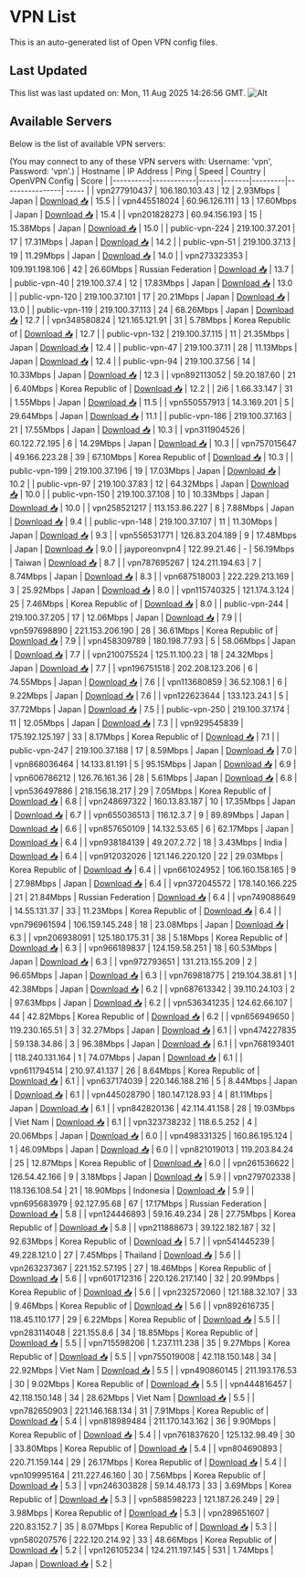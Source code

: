 # VPN List

This is an auto-generated list of Open VPN config files.

## Last Updated

This list was last updated on: Mon, 11 Aug 2025 14:26:56 GMT.
![Alt](https://repobeats.axiom.co/api/embed/186b98318ef1479477931607c1ad7d823f12451f.svg "Repobeats analytics image")

## Available Servers

Below is the list of available VPN servers:

(You may connect to any of these VPN servers with: Username: 'vpn', Password: 'vpn'.)
| Hostname | IP Address | Ping | Speed | Country | OpenVPN Config | Score |
|----------|------------|------|-------|---------|----------------| ----- |
| vpn277910437 | 106.180.103.43 | 12 | 2.93Mbps | Japan | [Download 📥](./configs/server_0_JP.ovpn) | 15.5 |
| vpn445518024 | 60.96.126.111 | 13 | 17.60Mbps | Japan | [Download 📥](./configs/server_1_JP.ovpn) | 15.4 |
| vpn201828273 | 60.94.156.193 | 15 | 15.38Mbps | Japan | [Download 📥](./configs/server_2_JP.ovpn) | 15.0 |
| public-vpn-224 | 219.100.37.201 | 17 | 17.31Mbps | Japan | [Download 📥](./configs/server_3_JP.ovpn) | 14.2 |
| public-vpn-51 | 219.100.37.13 | 19 | 11.29Mbps | Japan | [Download 📥](./configs/server_4_JP.ovpn) | 14.0 |
| vpn273323353 | 109.191.198.106 | 42 | 26.60Mbps | Russian Federation | [Download 📥](./configs/server_5_RU.ovpn) | 13.7 |
| public-vpn-40 | 219.100.37.4 | 12 | 17.83Mbps | Japan | [Download 📥](./configs/server_6_JP.ovpn) | 13.0 |
| public-vpn-120 | 219.100.37.101 | 17 | 20.21Mbps | Japan | [Download 📥](./configs/server_7_JP.ovpn) | 13.0 |
| public-vpn-119 | 219.100.37.113 | 24 | 68.26Mbps | Japan | [Download 📥](./configs/server_8_JP.ovpn) | 12.7 |
| vpn348580824 | 121.165.121.91 | 31 | 5.78Mbps | Korea Republic of | [Download 📥](./configs/server_9_KR.ovpn) | 12.7 |
| public-vpn-132 | 219.100.37.115 | 11 | 21.35Mbps | Japan | [Download 📥](./configs/server_10_JP.ovpn) | 12.4 |
| public-vpn-47 | 219.100.37.11 | 28 | 11.13Mbps | Japan | [Download 📥](./configs/server_11_JP.ovpn) | 12.4 |
| public-vpn-94 | 219.100.37.56 | 14 | 10.33Mbps | Japan | [Download 📥](./configs/server_12_JP.ovpn) | 12.3 |
| vpn892113052 | 59.20.187.60 | 21 | 6.40Mbps | Korea Republic of | [Download 📥](./configs/server_13_KR.ovpn) | 12.2 |
| 2i6 | 1.66.33.147 | 31 | 1.55Mbps | Japan | [Download 📥](./configs/server_14_JP.ovpn) | 11.5 |
| vpn550557913 | 14.3.169.201 | 5 | 29.64Mbps | Japan | [Download 📥](./configs/server_15_JP.ovpn) | 11.1 |
| public-vpn-186 | 219.100.37.163 | 21 | 17.55Mbps | Japan | [Download 📥](./configs/server_16_JP.ovpn) | 10.3 |
| vpn311904526 | 60.122.72.195 | 6 | 14.29Mbps | Japan | [Download 📥](./configs/server_17_JP.ovpn) | 10.3 |
| vpn757015647 | 49.166.223.28 | 39 | 67.10Mbps | Korea Republic of | [Download 📥](./configs/server_18_KR.ovpn) | 10.3 |
| public-vpn-199 | 219.100.37.196 | 19 | 17.03Mbps | Japan | [Download 📥](./configs/server_19_JP.ovpn) | 10.2 |
| public-vpn-97 | 219.100.37.83 | 12 | 64.32Mbps | Japan | [Download 📥](./configs/server_20_JP.ovpn) | 10.0 |
| public-vpn-150 | 219.100.37.108 | 10 | 10.33Mbps | Japan | [Download 📥](./configs/server_21_JP.ovpn) | 10.0 |
| vpn258521217 | 113.153.86.227 | 8 | 7.88Mbps | Japan | [Download 📥](./configs/server_22_JP.ovpn) | 9.4 |
| public-vpn-148 | 219.100.37.107 | 11 | 11.30Mbps | Japan | [Download 📥](./configs/server_23_JP.ovpn) | 9.3 |
| vpn556531771 | 126.83.204.189 | 9 | 17.48Mbps | Japan | [Download 📥](./configs/server_24_JP.ovpn) | 9.0 |
| jayporeonvpn4 | 122.99.21.46 | - | 56.19Mbps | Taiwan | [Download 📥](./configs/server_25_TW.ovpn) | 8.7 |
| vpn787695267 | 124.211.194.63 | 7 | 8.74Mbps | Japan | [Download 📥](./configs/server_26_JP.ovpn) | 8.3 |
| vpn687518003 | 222.229.213.169 | 3 | 25.92Mbps | Japan | [Download 📥](./configs/server_27_JP.ovpn) | 8.0 |
| vpn115740325 | 121.174.3.124 | 25 | 7.46Mbps | Korea Republic of | [Download 📥](./configs/server_28_KR.ovpn) | 8.0 |
| public-vpn-244 | 219.100.37.205 | 17 | 12.06Mbps | Japan | [Download 📥](./configs/server_29_JP.ovpn) | 7.9 |
| vpn597698890 | 221.153.206.190 | 28 | 36.61Mbps | Korea Republic of | [Download 📥](./configs/server_30_KR.ovpn) | 7.9 |
| vpn458309789 | 180.198.77.93 | 5 | 58.06Mbps | Japan | [Download 📥](./configs/server_31_JP.ovpn) | 7.7 |
| vpn210075524 | 125.11.100.23 | 18 | 24.32Mbps | Japan | [Download 📥](./configs/server_32_JP.ovpn) | 7.7 |
| vpn196751518 | 202.208.123.206 | 6 | 74.55Mbps | Japan | [Download 📥](./configs/server_33_JP.ovpn) | 7.6 |
| vpn113680859 | 36.52.108.1 | 6 | 9.22Mbps | Japan | [Download 📥](./configs/server_34_JP.ovpn) | 7.6 |
| vpn122623644 | 133.123.24.1 | 5 | 37.72Mbps | Japan | [Download 📥](./configs/server_35_JP.ovpn) | 7.5 |
| public-vpn-250 | 219.100.37.174 | 11 | 12.05Mbps | Japan | [Download 📥](./configs/server_36_JP.ovpn) | 7.3 |
| vpn929545839 | 175.192.125.197 | 33 | 8.17Mbps | Korea Republic of | [Download 📥](./configs/server_37_KR.ovpn) | 7.1 |
| public-vpn-247 | 219.100.37.188 | 17 | 8.59Mbps | Japan | [Download 📥](./configs/server_38_JP.ovpn) | 7.0 |
| vpn868036464 | 14.133.81.191 | 5 | 95.15Mbps | Japan | [Download 📥](./configs/server_39_JP.ovpn) | 6.9 |
| vpn606786212 | 126.76.161.36 | 28 | 5.61Mbps | Japan | [Download 📥](./configs/server_40_JP.ovpn) | 6.8 |
| vpn536497886 | 218.156.18.217 | 29 | 7.05Mbps | Korea Republic of | [Download 📥](./configs/server_41_KR.ovpn) | 6.8 |
| vpn248697322 | 160.13.83.187 | 10 | 17.35Mbps | Japan | [Download 📥](./configs/server_42_JP.ovpn) | 6.7 |
| vpn655036513 | 116.12.3.7 | 9 | 89.89Mbps | Japan | [Download 📥](./configs/server_43_JP.ovpn) | 6.6 |
| vpn857650109 | 14.132.53.65 | 6 | 62.17Mbps | Japan | [Download 📥](./configs/server_44_JP.ovpn) | 6.4 |
| vpn938184139 | 49.207.2.72 | 18 | 3.43Mbps | India | [Download 📥](./configs/server_45_IN.ovpn) | 6.4 |
| vpn912032026 | 121.146.220.120 | 22 | 29.03Mbps | Korea Republic of | [Download 📥](./configs/server_46_KR.ovpn) | 6.4 |
| vpn661024952 | 106.160.158.165 | 9 | 27.98Mbps | Japan | [Download 📥](./configs/server_47_JP.ovpn) | 6.4 |
| vpn372045572 | 178.140.166.225 | 21 | 21.84Mbps | Russian Federation | [Download 📥](./configs/server_48_RU.ovpn) | 6.4 |
| vpn749088649 | 14.55.131.37 | 33 | 11.23Mbps | Korea Republic of | [Download 📥](./configs/server_49_KR.ovpn) | 6.4 |
| vpn796961594 | 106.159.145.248 | 18 | 23.08Mbps | Japan | [Download 📥](./configs/server_50_JP.ovpn) | 6.3 |
| vpn206938091 | 125.180.175.31 | 38 | 5.18Mbps | Korea Republic of | [Download 📥](./configs/server_51_KR.ovpn) | 6.3 |
| vpn966189837 | 124.159.58.251 | 18 | 60.53Mbps | Japan | [Download 📥](./configs/server_52_JP.ovpn) | 6.3 |
| vpn972793651 | 131.213.155.209 | 2 | 96.65Mbps | Japan | [Download 📥](./configs/server_53_JP.ovpn) | 6.3 |
| vpn769818775 | 219.104.38.81 | 1 | 42.38Mbps | Japan | [Download 📥](./configs/server_54_JP.ovpn) | 6.2 |
| vpn687613342 | 39.110.24.103 | 2 | 97.63Mbps | Japan | [Download 📥](./configs/server_55_JP.ovpn) | 6.2 |
| vpn536341235 | 124.62.66.107 | 44 | 42.82Mbps | Korea Republic of | [Download 📥](./configs/server_56_KR.ovpn) | 6.2 |
| vpn656949650 | 119.230.165.51 | 3 | 32.27Mbps | Japan | [Download 📥](./configs/server_57_JP.ovpn) | 6.1 |
| vpn474227835 | 59.138.34.86 | 3 | 96.38Mbps | Japan | [Download 📥](./configs/server_58_JP.ovpn) | 6.1 |
| vpn768193401 | 118.240.131.164 | 1 | 74.07Mbps | Japan | [Download 📥](./configs/server_59_JP.ovpn) | 6.1 |
| vpn611794514 | 210.97.41.137 | 26 | 8.64Mbps | Korea Republic of | [Download 📥](./configs/server_60_KR.ovpn) | 6.1 |
| vpn637174039 | 220.146.188.216 | 5 | 8.44Mbps | Japan | [Download 📥](./configs/server_61_JP.ovpn) | 6.1 |
| vpn445028790 | 180.147.128.93 | 4 | 81.11Mbps | Japan | [Download 📥](./configs/server_62_JP.ovpn) | 6.1 |
| vpn842820136 | 42.114.41.158 | 28 | 19.03Mbps | Viet Nam | [Download 📥](./configs/server_63_VN.ovpn) | 6.1 |
| vpn323738232 | 118.6.5.252 | 4 | 20.06Mbps | Japan | [Download 📥](./configs/server_64_JP.ovpn) | 6.0 |
| vpn498331325 | 160.86.195.124 | 1 | 46.09Mbps | Japan | [Download 📥](./configs/server_65_JP.ovpn) | 6.0 |
| vpn821019013 | 119.203.84.24 | 25 | 12.87Mbps | Korea Republic of | [Download 📥](./configs/server_66_KR.ovpn) | 6.0 |
| vpn261536622 | 126.54.42.166 | 9 | 3.18Mbps | Japan | [Download 📥](./configs/server_67_JP.ovpn) | 5.9 |
| vpn279702338 | 118.136.108.54 | 21 | 18.90Mbps | Indonesia | [Download 📥](./configs/server_68_ID.ovpn) | 5.9 |
| vpn695683979 | 92.127.95.68 | 67 | 17.17Mbps | Russian Federation | [Download 📥](./configs/server_69_RU.ovpn) | 5.8 |
| vpn124446893 | 59.16.49.234 | 28 | 27.75Mbps | Korea Republic of | [Download 📥](./configs/server_70_KR.ovpn) | 5.8 |
| vpn211888673 | 39.122.182.187 | 32 | 92.63Mbps | Korea Republic of | [Download 📥](./configs/server_71_KR.ovpn) | 5.7 |
| vpn541445239 | 49.228.121.0 | 27 | 7.45Mbps | Thailand | [Download 📥](./configs/server_72_TH.ovpn) | 5.6 |
| vpn263237367 | 221.152.57.195 | 27 | 18.46Mbps | Korea Republic of | [Download 📥](./configs/server_73_KR.ovpn) | 5.6 |
| vpn601712316 | 220.126.217.140 | 32 | 20.99Mbps | Korea Republic of | [Download 📥](./configs/server_74_KR.ovpn) | 5.6 |
| vpn232572060 | 121.188.32.107 | 33 | 9.46Mbps | Korea Republic of | [Download 📥](./configs/server_75_KR.ovpn) | 5.6 |
| vpn892616735 | 118.45.110.177 | 29 | 6.22Mbps | Korea Republic of | [Download 📥](./configs/server_76_KR.ovpn) | 5.5 |
| vpn283114048 | 221.155.8.6 | 34 | 18.85Mbps | Korea Republic of | [Download 📥](./configs/server_77_KR.ovpn) | 5.5 |
| vpn715598206 | 1.237.111.238 | 35 | 9.27Mbps | Korea Republic of | [Download 📥](./configs/server_78_KR.ovpn) | 5.5 |
| vpn755019008 | 42.118.150.148 | 34 | 22.92Mbps | Viet Nam | [Download 📥](./configs/server_79_VN.ovpn) | 5.5 |
| vpn490860145 | 211.193.176.53 | 30 | 9.02Mbps | Korea Republic of | [Download 📥](./configs/server_80_KR.ovpn) | 5.5 |
| vpn444816457 | 42.118.150.148 | 34 | 28.62Mbps | Viet Nam | [Download 📥](./configs/server_81_VN.ovpn) | 5.5 |
| vpn782650903 | 221.146.168.134 | 31 | 7.91Mbps | Korea Republic of | [Download 📥](./configs/server_82_KR.ovpn) | 5.4 |
| vpn818989484 | 211.170.143.162 | 36 | 9.90Mbps | Korea Republic of | [Download 📥](./configs/server_83_KR.ovpn) | 5.4 |
| vpn761837620 | 125.132.98.49 | 30 | 33.80Mbps | Korea Republic of | [Download 📥](./configs/server_84_KR.ovpn) | 5.4 |
| vpn804690893 | 220.71.159.144 | 29 | 26.17Mbps | Korea Republic of | [Download 📥](./configs/server_85_KR.ovpn) | 5.4 |
| vpn109995164 | 211.227.46.160 | 30 | 7.56Mbps | Korea Republic of | [Download 📥](./configs/server_86_KR.ovpn) | 5.3 |
| vpn246303828 | 59.14.48.173 | 33 | 3.69Mbps | Korea Republic of | [Download 📥](./configs/server_87_KR.ovpn) | 5.3 |
| vpn588598223 | 121.187.26.249 | 29 | 3.98Mbps | Korea Republic of | [Download 📥](./configs/server_88_KR.ovpn) | 5.3 |
| vpn289651607 | 220.83.152.7 | 35 | 8.07Mbps | Korea Republic of | [Download 📥](./configs/server_89_KR.ovpn) | 5.3 |
| vpn580207576 | 222.120.214.92 | 33 | 48.66Mbps | Korea Republic of | [Download 📥](./configs/server_90_KR.ovpn) | 5.2 |
| vpn126105234 | 124.211.197.145 | 531 | 1.74Mbps | Japan | [Download 📥](./configs/server_91_JP.ovpn) | 5.2 |
